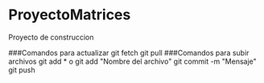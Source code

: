 # ProyectoMatrices
Proyecto de construccion

###Comandos para actualizar
git fetch
git pull
###Comandos para subir archivos
git add *
o
git add "Nombre del archivo"
git commit -m "Mensaje"
git push

